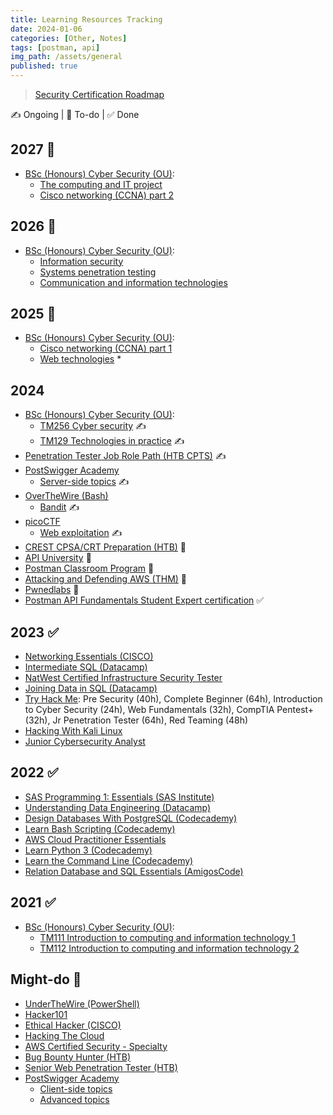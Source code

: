 ```yaml
---
title: Learning Resources Tracking
date: 2024-01-06
categories: [Other, Notes]
tags: [postman, api]
img_path: /assets/general
published: true
---
```


> [Security Certification Roadmap](https://pauljerimy.com/security-certification-roadmap/)

✍️ Ongoing | 🎯 To-do | ✅ Done

## 2027 🎯

- [BSc (Honours) Cyber Security (OU)](https://www.open.ac.uk/courses/computing-it/degrees/bsc-cyber-security-r60):
    - [The computing and IT project](https://msds.open.ac.uk/module-chooser/module-description.aspx?mod=TM470)
    - [Cisco networking (CCNA) part 2](https://msds.open.ac.uk/module-chooser/module-description.aspx?mod=TM357)

## 2026 🎯

- [BSc (Honours) Cyber Security (OU)](https://www.open.ac.uk/courses/computing-it/degrees/bsc-cyber-security-r60):
    - [Information security](https://msds.open.ac.uk/module-chooser/module-description.aspx?mod=TM311)
    - [Systems penetration testing](https://msds.open.ac.uk/module-chooser/module-description.aspx?mod=TM359)
    - [Communication and information technologies](https://msds.open.ac.uk/module-chooser/module-description.aspx?mod=TM255)

## 2025 🎯

- [BSc (Honours) Cyber Security (OU)](https://www.open.ac.uk/courses/computing-it/degrees/bsc-cyber-security-r60):
    - [Cisco networking (CCNA) part 1](https://msds.open.ac.uk/module-chooser/module-description.aspx?mod=TM257)
    - [Web technologies](https://msds.open.ac.uk/module-chooser/module-description.aspx?mod=TT284) *

## 2024

- [BSc (Honours) Cyber Security (OU)](https://www.open.ac.uk/courses/computing-it/degrees/bsc-cyber-security-r60):
    - [TM256 Cyber security](https://msds.open.ac.uk/students/module.aspx?c=TM256_2024B&cr=1) ✍️
    - [TM129 Technologies in practice](https://msds.open.ac.uk/students/module.aspx?c=TM129_2023J&cr=1) ✍️
- [Penetration Tester Job Role Path (HTB CPTS)](https://academy.hackthebox.com/path/preview/penetration-tester) ✍️
- [PostSwigger Academy](https://portswigger.net/web-security/all-topics)
    - [Server-side topics](https://portswigger.net/web-security/all-topics) ✍️
- [OverTheWire (Bash)](https://overthewire.org/wargames/)
    - [Bandit](https://overthewire.org/wargames/bandit/) ✍️
- [picoCTF](https://picoctf.org/index.html#picogym)
    - [Web exploitation](https://play.picoctf.org/practice?category=1&page=1) ✍️
- [CREST CPSA/CRT Preparation (HTB)](https://academy.hackthebox.com/path/preview/crest-cpsacrt-preparation) 🎯
- [API University](https://www.apisecuniversity.com/#courses) 🎯
- [Postman Classroom Program](https://www.postman.com/postman/workspace/postman-classroom-program/overview) 🎯
- [Attacking and Defending AWS (THM)](https://tryhackme.com/path/outline/attackinganddefendingaws) 🎯
- [Pwnedlabs](https://pwnedlabs.io/dashboard) 🎯
- [Postman API Fundamentals Student Expert certification](https://academy.postman.com/postman-api-fundamentals-student-expert-certification-1) ✅

## 2023 ✅

- [Networking Essentials (CISCO)](https://www.netacad.com/courses/networking/networking-essentials)
- [Intermediate SQL (Datacamp)](https://www.datacamp.com/courses/intermediate-sql)
- [NatWest Certified Infrastructure Security Tester](https://drive.google.com/file/d/1viyFopGSW36Lu58TiFbYRsqqlIu3pNw4/view?pli=1)
- [Joining Data in SQL (Datacamp)](https://www.datacamp.com/courses/joining-data-in-sql) 
- [Try Hack Me](https://tryhackme.com/hacktivities#learning-paths): Pre Security (40h), Complete Beginner (64h), Introduction to Cyber Security (24h), Web Fundamentals (32h), CompTIA Pentest+ (32h), Jr Penetration Tester (64h), Red Teaming (48h)
- [Hacking With Kali Linux](https://hackersacademy.com/courses/hacking-with-kali-linux)
- [Junior Cybersecurity Analyst](https://skillsforall.com/career-path/cybersecurity?courseLang=en-US)

## 2022 ✅

- [SAS Programming 1: Essentials (SAS Institute)](https://learn.sas.com/course/view.php?id=118)
- [Understanding Data Engineering (Datacamp)](https://www.datacamp.com/courses/understanding-data-engineering)
- [Design Databases With PostgreSQL (Codecademy)](https://www.codecademy.com/learn/paths/design-databases-with-postgresql)
- [Learn Bash Scripting (Codecademy)](https://www.codecademy.com/learn/bash-scripting)
- [AWS Cloud Practitioner Essentials](https://aws.amazon.com/training/classroom/aws-cloud-practitioner-essentials/)
- [Learn Python 3 (Codecademy)](https://www.codecademy.com/learn/learn-python-3)
- [Learn the Command Line (Codecademy)](https://www.codecademy.com/learn/learn-the-command-line)
- [Relation Database and SQL Essentials (AmigosCode)](https://www.amigoscode.com/courses/sql)

## 2021 ✅

- [BSc (Honours) Cyber Security (OU)](https://www.open.ac.uk/courses/computing-it/degrees/bsc-cyber-security-r60): 
    - [TM111 Introduction to computing and information technology 1](https://msds.open.ac.uk/students/module.aspx?c=TM111_2021D&cr=1)
    - [TM112 Introduction to computing and information technology 2](https://msds.open.ac.uk/students/module.aspx?c=TM112_2021J&cr=1)

## Might-do 🎯

- [UnderTheWire (PowerShell)](https://underthewire.tech/wargames)
- [Hacker101](https://www.hacker101.com/videos)
- [Ethical Hacker (CISCO)](https://skillsforall.com/course/ethical-hacker?courseLang=en-US)
- [Hacking The Cloud](https://hackingthe.cloud/)
- [AWS Certified Security - Specialty](https://aws.amazon.com/certification/certified-security-specialty/)
- [Bug Bounty Hunter (HTB)](https://academy.hackthebox.com/path/preview/bug-bounty-hunter)
- [Senior Web Penetration Tester (HTB)](https://academy.hackthebox.com/path/preview/senior-web-penetration-tester)
- [PostSwigger Academy](https://portswigger.net/web-security/all-topics)
    - [Client-side topics](https://portswigger.net/web-security/all-topics)
    - [Advanced topics](https://portswigger.net/web-security/all-topics)